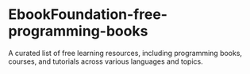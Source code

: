 # EbookFoundation-free-programming-books
A curated list of free learning resources, including programming books, courses, and tutorials across various languages and topics.
